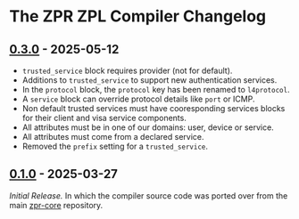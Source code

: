 # The ZPR ZPL Compiler Changelog

## [0.3.0] - 2025-05-12

- `trusted_service` block requires provider (not for default).
- Additions to `trusted_service` to support new authentication services.
- In the `protocol` block, the `protocol` key has been renamed to `l4protocol`.
- A `service` block can override protocol details like `port` or ICMP.
- Non default trusted services must have cooresponding services blocks for 
  their client and visa service components.
- All attributes must be in one of our domains: user, device or service.
- All attributes must come from a declared service.
- Removed the `prefix` setting for a `trusted_service`.


## [0.1.0] - 2025-03-27

_Initial Release._  In which the compiler source code was ported over
from the main [zpr-core](https://github.com/org-zpr/zpr-core)
repository.



[0.3.0]: https://github.com/org-zpr/zpr-compiler/releases/tag/v0.3.0
[0.1.0]: https://github.com/org-zpr/zpr-compiler/releases/tag/v0.1.0

